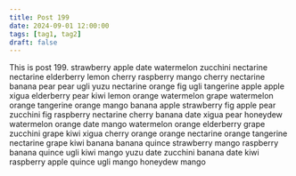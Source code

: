 ```yaml
---
title: Post 199
date: 2024-09-01 12:00:00
tags: [tag1, tag2]
draft: false
---
```

This is post 199.
strawberry
apple
date
watermelon
zucchini
nectarine
nectarine
elderberry
lemon
cherry
raspberry
mango
cherry
nectarine
banana
pear
pear
ugli
yuzu
nectarine
orange
fig
ugli
tangerine
apple
apple
xigua
elderberry
pear
kiwi
lemon
orange
watermelon
grape
watermelon
orange
tangerine
orange
mango
banana
apple
strawberry
fig
apple
pear
zucchini
fig
raspberry
nectarine
cherry
banana
date
xigua
pear
honeydew
watermelon
orange
date
mango
watermelon
orange
elderberry
grape
zucchini
grape
kiwi
xigua
cherry
orange
orange
nectarine
orange
tangerine
nectarine
grape
kiwi
banana
banana
quince
strawberry
mango
raspberry
banana
quince
ugli
kiwi
mango
yuzu
date
zucchini
banana
date
kiwi
raspberry
apple
quince
ugli
mango
honeydew
mango

